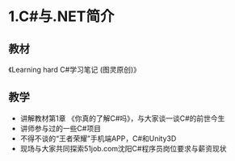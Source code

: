 # 1.C#与.NET简介

## 教材
《Learning hard C#学习笔记 (图灵原创)》

## 教学
- 讲解教材第1章 《你真的了解C#吗》，与大家谈一谈C#的前世今生
- 讲师参与过的一些C#项目
- 不得不谈的“王者荣耀”手机端APP，C#和Unity3D
- 现场与大家共同探索51job.com沈阳C#程序员岗位要求与薪资现状